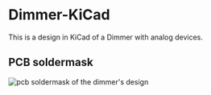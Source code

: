 # Dimmer-KiCad
This is a design in KiCad of a Dimmer with analog devices.

<h2> PCB soldermask</h2>
<img src="https://github.com/BrandonJR29/Dimmer-KiCad/blob/master/soldermask.png" alt="pcb soldermask of the dimmer's design"/>
